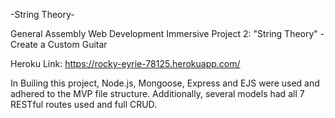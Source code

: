 -String Theory-

General Assembly Web Development Immersive Project 2: "String Theory" - Create a Custom Guitar

Heroku Link: https://rocky-eyrie-78125.herokuapp.com/


In Builing this project, Node.js, Mongoose, Express and EJS were used and adhered to the MVP file structure.  Additionally, several models had all 7 RESTful routes used and full CRUD.
